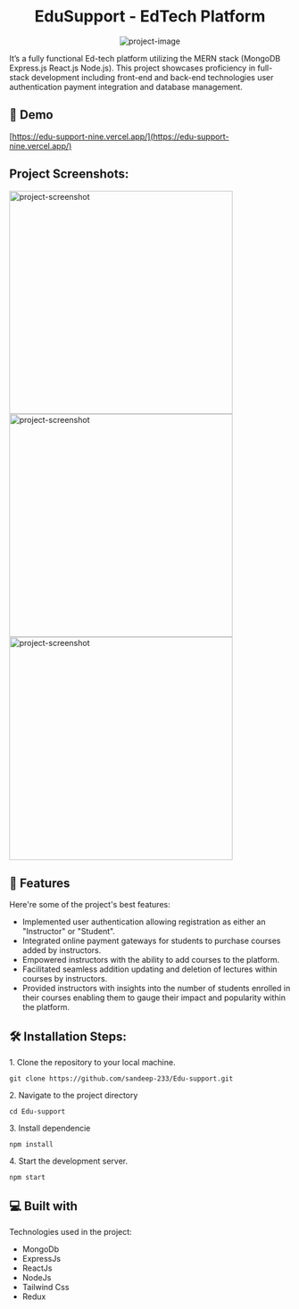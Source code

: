 <h1 align="center" id="title">EduSupport - EdTech Platform</h1>

<p align="center"><img src="https://socialify.git.ci/sandeep-233/Edu-support/image?language=1&amp;owner=1&amp;name=1&amp;stargazers=1&amp;theme=Light" alt="project-image"></p>

<p id="description">It’s a fully functional Ed-tech platform utilizing the MERN stack (MongoDB Express.js React.js Node.js). This project showcases proficiency in full-stack development including front-end and back-end technologies user authentication payment integration and database management.</p>

<h2>🚀 Demo</h2>

[https://edu-support-nine.vercel.app/](https://edu-support-nine.vercel.app/)

<h2>Project Screenshots:</h2>
<div>
  <img src="https://repositry-images.vercel.app/static/media/img2.227faad9439d51b2f769.png" alt="project-screenshot" width="400" >

  <img src="https://repositry-images.vercel.app/static/media/img3.cfce84cd78c7455cf1a3.png" alt="project-screenshot" width="400" >
  
  <img src="https://repositry-images.vercel.app/static/media/img4.88a81393ec8dd6ea0ccf.png" alt="project-screenshot" width="400" >
</div>


  
  
<h2>🧐 Features</h2>

Here're some of the project's best features:

*   Implemented user authentication allowing registration as either an "Instructor" or "Student".
*   Integrated online payment gateways for students to purchase courses added by instructors.
*   Empowered instructors with the ability to add courses to the platform.
*   Facilitated seamless addition updating and deletion of lectures within courses by instructors.
*   Provided instructors with insights into the number of students enrolled in their courses enabling them to gauge their impact and popularity within the platform.

<h2>🛠️ Installation Steps:</h2>

<p>1. Clone the repository to your local machine.</p>

```
git clone https://github.com/sandeep-233/Edu-support.git
```

<p>2. Navigate to the project directory</p>

```
cd Edu-support
```

<p>3. Install dependencie</p>

```
npm install
```

<p>4. Start the development server.</p>

```
npm start
```

  
  
<h2>💻 Built with</h2>

Technologies used in the project:

*   MongoDb
*   ExpressJs
*   ReactJs
*   NodeJs
*   Tailwind Css
*   Redux
